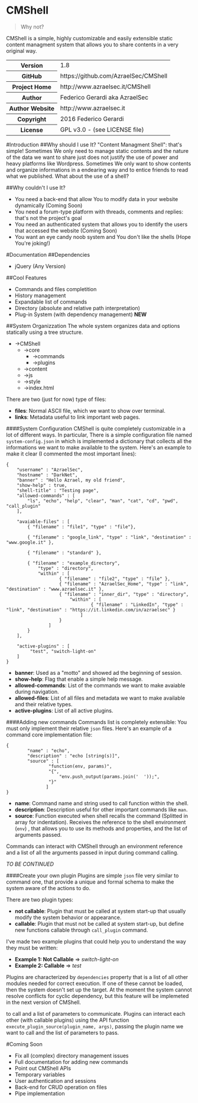 # CMShell

> Why not?

CMShell is a simple, highly customizable and easily extensible static content managment system
that allows you to share contents in a very original way.

<table>
    <tr>
        <th>Version</th>
        <td>
            1.8
        </td>
    </tr>
    <tr>
        <th>GitHub</th>
        <td>https://github.com/AzraelSec/CMShell</td>
    </tr>
    <tr>
        <th>Project Home</th>
        <td>http://www.azraelsec.it/CMShell
    </tr>
    <tr>
        <th>Author</th>
        <td>Federico Gerardi aka AzraelSec</td>
    </tr>
    <tr>
        <th>Author Website</th>
        <td>http://www.azraelsec.it</td>
    </tr>
    <tr>
        <th>Copyright</th>
        <td>2016 Federico Gerardi</td>
    </tr>
    <tr>
        <th>License</th>
        <td>GPL v3.0 - (see LICENSE file)</td>
    </tr>
</table>

#Introduction
##Why should I use It?
"Content Managment Shell": that's simple! Sometimes We only need to manage static contents and the nature
of the data we want to share just does not justify the use of power and heavy platforms like Wordpress.
Sometimes We only want to show contents and organize informations in a endearing way and to entice friends to
read what we published.
What about the use of a shell?

##Why couldn't I use It?
* You need a back-end that allow You to modify data in your website dynamically (Coming Soon)
* You need a forum-type platform with threads, comments and replies: that's not the project's goal
* You need an authenticated system that allows you to identify the users that accessed the website (Coming Soon)
* You want an eye candy noob system and You don't like the shells (Hope You're joking!)

#Documentation
##Dependencies
* jQuery (Any Version)

##Cool Features
* Commands and files completition
* History management
* Expandable list of commands
* Directory (absolute and relative path interpretation)
* Plug-in System (with dependency management) **NEW**

##System Organizzation
The whole system organizes data and options statically using a tree structure.

* ->CMShell
  * ->core
     * ->commands
     * ->plugins 
  * ->content
  * ->js
  * ->style
  * ->index.html

There are two (just for now) type of files:

* **files**: Normal ASCII file, which we want to show over terminal.  
* **links**: Metadata useful to link important web pages.

####System Configuration
CMShell is quite completely customizable in a lot of different ways. In particular, There is a simple configuration file named `system-config.json` in which is implemented a
dictionary that collects all the informations we want to make available to the system.
Here's an example to make it clear (I commented the most important lines):  

    {
        "username" : "AzraelSec",
        "hostname" : "DarkNet",
        "banner" : "Hello Azrael, my old friend",
        "show-help" : true,
        "shell-title" : "Testing page",
        "allowed-commands" : [
            "ls", "echo", "help", "clear", "man", "cat", "cd", "pwd", "call_plugin"
        ],
        
        "avaiable-files" : [
            { "filename" : "file1", "type" : "file"},
            
            { "filename" : "google_link", "type" : "link", "destination" : "www.google.it" },
            
            { "filename" : "standard" },
            
            { "filename" : "example_directory",
                "type" : "directory",
                "within" : [
                        { "filename" : "file2", "type" : "file" },
                        { "filename" : "AzraelSec_Home", "type" : "link", "destination" : "www.azraelsec.it" },
                        { "filename" : "inner_dir", "type" : "directory",
                            "within" : [
                                    { "filename" : "LinkedIn", "type" : "link", "destination" : "https://it.linkedin.com/in/azraelsec" }
                                ]
                        }
                    ]
            }
        ],
        
        "active-plugins" : [
             "test", "switch-light-on"
        ]
    }

* **banner**: Used as a "motto" and showed ad the beginning of session.
* **show-help**: Flag that enable a simple help message.
* **allowed-commands**: List of the commands we want to make avaiable during navigation.
* **allowed-files**: List of all files and metadata we want to make available and their relative types.
* **active-plugins**: List of all active plugins.

####Adding new commands
Commands list is completely extensible: You must only implement their relative `json` files.
Here's an example of a command core implementation file:

    {
            "name" : "echo",
            "description" : "echo [string(s)]",
            "source" : [
                    "function(env, params)",
                    "{",
                        "env.push_output(params.join('  '));",
                    "}"
                   ]
    }

* **name**: Command name and string used to call function within the shell.
* **description**: Description useful for other important commands like `man`.
* **source**: Function executed when shell recalls the command (Splitted in array for indentation). Receives the reference to the shell environment (`env`)
, that allows you to use its methods and properties, and the list of arguments passed.

Commands can interact with CMShell through an environment reference and a list of all the arguments passed
 in input during command calling.

*TO BE CONTINUED*

####Create your own plugin
Plugins are simple `json` file very similar to command one, that provide a unique and formal schema to make the system aware of the
actions to do.

There are two plugin types:

* **not callable**: Plugin that must be called at system start-up that usually modify the system behavior or appearance.
* **callable**: Plugin that must not be called at system start-up, but define new functions callable through `call_plugin` command.

I've made two example plugins that could help you to understand the way they must be written:

* **Example 1: Not Callable** => *switch-light-on*
* **Example 2: Callable** => *test*

Plugins are characterized by `dependencies` property that is a list of all other modules needed for correct execution. If one of these cannot be loaded,
then the system doesn't set up the target.
At the moment the system cannot resolve conflicts for cyclic dependency, but this feature will be implemeted in the next version of CMShell.

to call and a list of parameters to communicate.
Plugins can interact each other (with callable plugins) using the API function `execute_plugin_source(plugin_name, args)`, passing the plugin name we want
to call and the list of parameters to pass.

#Coming Soon
* Fix all (complex) directory management issues
* Full documentation for adding new commands
* Point out CMShell APIs
* Temporary variables
* User authentication and sessions
* Back-end for CRUD operation on files
* Pipe implementation